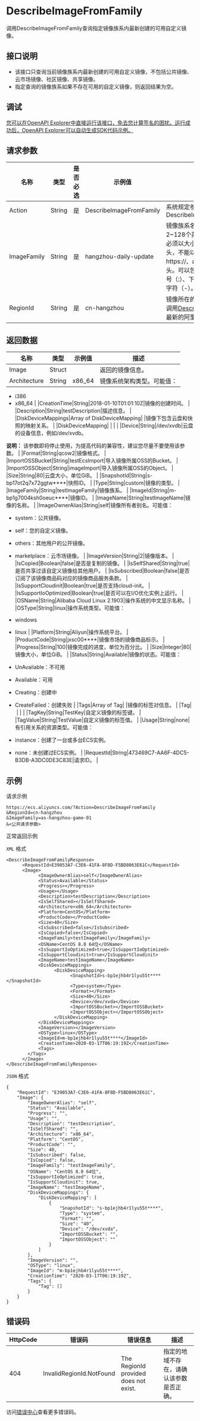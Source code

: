 # DescribeImageFromFamily

调用DescribeImageFromFamily查询指定镜像族系内最新创建的可用自定义镜像。

## 接口说明

-   该接口只查询当前镜像族系内最新创建的可用自定义镜像，不包括公共镜像、云市场镜像、社区镜像、共享镜像。
-   指定查询的镜像族系如果不存在可用的自定义镜像，则返回结果为空。

## 调试

[您可以在OpenAPI Explorer中直接运行该接口，免去您计算签名的困扰。运行成功后，OpenAPI Explorer可以自动生成SDK代码示例。](https://api.aliyun.com/#product=Ecs&api=DescribeImageFromFamily&type=RPC&version=2014-05-26)

## 请求参数

|名称|类型|是否必选|示例值|描述|
|--|--|----|---|--|
|Action|String|是|DescribeImageFromFamily|系统规定参数。取值：DescribeImageFromFamily |
|ImageFamily|String|是|hangzhou-daily-update|镜像族系名称。长度为2~128个英文或中文字符。必须以大小字母或中文开头，不能以http://、https://、acs:和aliyun开头。可以包含数字、半角冒号（:）、下划线（\_）或者连字符（-）。 |
|RegionId|String|是|cn-hangzhou|镜像所在的地域ID。您可以调用[DescribeRegions](~~25609~~)查看最新的阿里云地域列表。 |

## 返回数据

|名称|类型|示例值|描述|
|--|--|---|--|
|Image|Struct| |返回的镜像信息。 |
|Architecture|String|x86\_64|镜像系统架构类型。可能值：

 -   i386
-   x86\_64 |
|CreationTime|String|2018-01-10T01:01:10Z|镜像的创建时间。 |
|Description|String|testDescription|描述信息。 |
|DiskDeviceMappings|Array of DiskDeviceMapping| |镜像下包含云盘和快照的映射关系。 |
|DiskDeviceMapping| | | |
|Device|String|/dev/xvdb|云盘的设备信息，例如/dev/xvdb。

 **说明：** 该参数即将停止使用，为提高代码的兼容性，建议您尽量不要使用该参数。 |
|Format|String|qcow2|镜像格式。 |
|ImportOSSBucket|String|testEcsImport|导入镜像所属OSS的Bucket。 |
|ImportOSSObject|String|imageImport|导入镜像所属OSS的Object。 |
|Size|String|80|云盘大小，单位GiB。 |
|SnapshotId|String|s-bp17ot2q7x72ggtw\*\*\*\*|快照ID。 |
|Type|String|custom|镜像的类型。 |
|ImageFamily|String|testImageFamily|镜像族系。 |
|ImageId|String|m-bp1g7004ksh0oeuc\*\*\*\*|镜像ID。 |
|ImageName|String|testImageName|镜像的名称。 |
|ImageOwnerAlias|String|self|镜像所有者别名。可能值：

 -   system：公共镜像。
-   self：您的自定义镜像。
-   others：其他用户的公开镜像。
-   marketplace：云市场镜像。 |
|ImageVersion|String|2|镜像版本。 |
|IsCopied|Boolean|false|是否是复制的镜像。 |
|IsSelfShared|String|true|是否共享过该自定义镜像给其他用户。 |
|IsSubscribed|Boolean|false|是否订阅了该镜像商品码对应的镜像商品服务条款。 |
|IsSupportCloudinit|Boolean|true|是否支持cloud-init。 |
|IsSupportIoOptimized|Boolean|true|是否可以在I/O优化实例上运行。 |
|OSName|String|Alibaba Cloud Linux 2.1903|操作系统的中文显示名称。 |
|OSType|String|linux|操作系统类型。可能值：

 -   windows
-   linux |
|Platform|String|Aliyun|操作系统平台。 |
|ProductCode|String|jxsc00\*\*\*\*|镜像市场的镜像商品标示。 |
|Progress|String|100|镜像完成的进度，单位为百分比。 |
|Size|Integer|80|镜像大小，单位GiB。 |
|Status|String|Available|镜像的状态。可能值：

 -   UnAvailable：不可用
-   Available：可用
-   Creating：创建中
-   CreateFailed：创建失败 |
|Tags|Array of Tag| |镜像的标签对信息。 |
|Tag| | | |
|TagKey|String|TestKey|自定义镜像的标签键。 |
|TagValue|String|TestValue|自定义镜像的标签值。 |
|Usage|String|none|有引用关系的资源类型。可能值：

 -   instance：创建了一台或多台ECS实例。
-   none：未创建过ECS实例。 |
|RequestId|String|473469C7-AA6F-4DC5-B3DB-A3DC0DE3C83E|请求ID。 |

## 示例

请求示例

```
https://ecs.aliyuncs.com/?Action=DescribeImageFromFamily
&RegionId=cn-hangzhou
&ImageFamily=as-hangzhou-game-01
&<公共请求参数>
```

正常返回示例

`XML` 格式

```
<DescribeImageFromFamilyResponse>
      <RequestId>E39053A7-C3E6-41FA-8F8D-F5BD8063E61C</RequestId>
      <Image>
            <ImageOwnerAlias>self</ImageOwnerAlias>
            <Status>Available</Status>
            <Progress></Progress>
            <Usage></Usage>
            <Description>testDescription</Description>
            <IsSelfShared></IsSelfShared>
            <Architecture>x86_64</Architecture>
            <Platform>CentOS</Platform>
            <ProductCode></ProductCode>
            <Size>40</Size>
            <IsSubscribed>false</IsSubscribed>
            <IsCopied>false</IsCopied>
            <ImageFamily>testImageFamily</ImageFamily>
            <OSName>CentOS 8.0 64位</OSName>
            <IsSupportIoOptimized>true</IsSupportIoOptimized>
            <IsSupportCloudinit>true</IsSupportCloudinit>
            <ImageName>testImageName</ImageName>
            <DiskDeviceMappings>
                  <DiskDeviceMapping>
                        <SnapshotId>s-bp1ejhb4r1lyu55t****</SnapshotId>
                        <Type>system</Type>
                        <Format></Format>
                        <Size>40</Size>
                        <Device>/dev/xvda</Device>
                        <ImportOSSBucket></ImportOSSBucket>
                        <ImportOSSObject></ImportOSSObject>
                  </DiskDeviceMapping>
            </DiskDeviceMappings>
            <ImageVersion></ImageVersion>
            <OSType>linux</OSType>
            <ImageId>m-bp1ejhb4r1lyu55t****</ImageId>
            <CreationTime>2020-03-17T06:19:19Z</CreationTime>
            <Tags>
        </Tags>
      </Image>
</DescribeImageFromFamilyResponse>
```

`JSON` 格式

```
{
	"RequestId": "E39053A7-C3E6-41FA-8F8D-F5BD8063E61C",
	"Image": {
		"ImageOwnerAlias": "self",
		"Status": "Available",
		"Progress": "",
		"Usage": "",
		"Description": "testDescription",
		"IsSelfShared": "",
		"Architecture": "x86_64",
		"Platform": "CentOS",
		"ProductCode": "",
		"Size": 40,
		"IsSubscribed": false,
		"IsCopied": false,
		"ImageFamily": "testImageFamily",
		"OSName": "CentOS 8.0 64位",
		"IsSupportIoOptimized": true,
		"IsSupportCloudinit": true,
		"ImageName": "testImageName",
		"DiskDeviceMappings": {
			"DiskDeviceMapping": [
				{
					"SnapshotId": "s-bp1ejhb4r1lyu55t****",
					"Type": "system",
					"Format": "",
					"Size": "40",
					"Device": "/dev/xvda",
					"ImportOSSBucket": "",
					"ImportOSSObject": ""
				}
			]
		},
		"ImageVersion": "",
		"OSType": "linux",
		"ImageId": "m-bp1ejhb4r1lyu55t****",
		"CreationTime": "2020-03-17T06:19:19Z",
		"Tags": {
			"Tag": []
		}
	}
}
```

## 错误码

|HttpCode|错误码|错误信息|描述|
|--------|---|----|--|
|404|InvalidRegionId.NotFound|The RegionId provided does not exist.|指定的地域不存在，请确认该参数是否正确。|

访问[错误中心](https://error-center.aliyun.com/status/product/Ecs)查看更多错误码。

